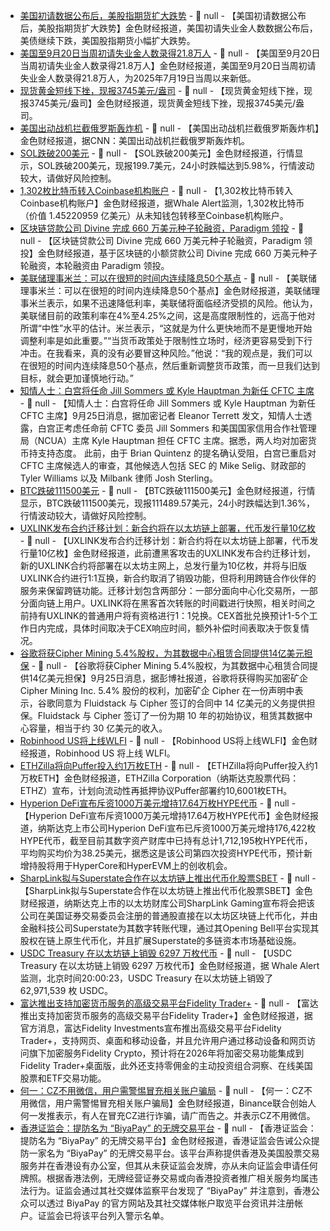 - [美国初请数据公布后，美股指期货扩大跌势]() - 📰 null - 【美国初请数据公布后，美股指期货扩大跌势】金色财经报道，美国初请失业金人数数据公布后，美债继续下跌，美国股指期货小幅扩大跌势。
- [美国至9月20日当周初请失业金人数录得21.8万人]() - 📰 null - 【美国至9月20日当周初请失业金人数录得21.8万人】金色财经报道，美国至9月20日当周初请失业金人数录得21.8万人，为2025年7月19日当周以来新低。
- [现货黄金短线下挫，现报3745美元/盎司]() - 📰 null - 【现货黄金短线下挫，现报3745美元/盎司】金色财经报道，现货黄金短线下挫，现报3745美元/盎司。
- [美国出动战机拦截俄罗斯轰炸机]() - 📰 null - 【美国出动战机拦截俄罗斯轰炸机】金色财经报道，据CNN：美国出动战机拦截俄罗斯轰炸机。
- [SOL跌破200美元]() - 📰 null - 【SOL跌破200美元】金色财经报道，行情显示，SOL跌破200美元，现报199.7美元，24小时跌幅达到5.98%，行情波动较大，请做好风险控制。
- [1,302枚比特币转入Coinbase机构账户](https://x.com/whale_alert/status/1971188972559774117) - 📰 null - 【1,302枚比特币转入Coinbase机构账户】金色财经报道，据Whale Alert监测，1,302枚比特币（价值 1.45220959 亿美元）从未知钱包转移至Coinbase机构账户。
- [区块链贷款公司 Divine 完成 660 万美元种子轮融资，Paradigm 领投](https://www.axios.com/pro/fintech-deals/2025/09/25/stablecoin-lender-divine-paradigm-seed) - 📰 null - 【区块链贷款公司 Divine 完成 660 万美元种子轮融资，Paradigm 领投】金色财经报道，基于区块链的小额贷款公司 Divine 完成 660 万美元种子轮融资，本轮融资由 Paradigm 领投。
- [美联储理事米兰：可以在很短的时间内连续降息50个基点]() - 📰 null - 【美联储理事米兰：可以在很短的时间内连续降息50个基点】金色财经报道，美联储理事米兰表示，如果不迅速降低利率，美联储将面临经济受损的风险。他认为，美联储目前的政策利率在4%至4.25%之间，这是高度限制性的，远高于他对所谓“中性”水平的估计。米兰表示，“这就是为什么更快地而不是更慢地开始调整利率是如此重要。”“当货币政策处于限制性立场时，经济更容易受到下行冲击。在我看来，真的没有必要冒这种风险。”他说：“我的观点是，我们可以在很短的时间内连续降息50个基点，然后重新调整货币政策，而一旦我们达到目标，就会更加谨慎地行动。”
- [知情人士：白宫将任命 Jill Sommers 或 Kyle Hauptman 为新任 CFTC 主席](https://x.com/EleanorTerrett/status/1971185252618932257) - 📰 null - 【知情人士：白宫将任命 Jill Sommers 或 Kyle Hauptman 为新任 CFTC 主席】9月25日消息，据加密记者 Eleanor Terrett 发文，知情人士透露，白宫正考虑任命前 CFTC 委员 Jill Sommers 和美国国家信用合作社管理局（NCUA）主席 Kyle Hauptman 担任 CFTC 主席。据悉，两人均对加密货币持支持态度。 
此前，由于 Brian Quintenz 的提名确认受阻，白宫已重启对 CFTC 主席候选人的审查，其他候选人包括 SEC 的 Mike Selig、财政部的 Tyler Williams 以及 Milbank 律师 Josh Sterling。
- [BTC跌破111500美元]() - 📰 null - 【BTC跌破111500美元】金色财经报道，行情显示，BTC跌破111500美元，现报111489.57美元，24小时跌幅达到1.36%，行情波动较大，请做好风险控制。
- [UXLINK发布合约迁移计划：新合约将在以太坊链上部署，代币发行量10亿枚](https://blog.uxlink.io/uxlink-contract-migration-plan-1038014b5dca) - 📰 null - 【UXLINK发布合约迁移计划：新合约将在以太坊链上部署，代币发行量10亿枚】金色财经报道，此前遭黑客攻击的UXLINK发布合约迁移计划，新的UXLINK合约将部署在以太坊主网上，总发行量为10亿枚，并将与旧版UXLINK合约进行1:1互换，新合约取消了销毁功能，但将利用跨链合作伙伴的服务来保留跨链功能。迁移计划包含两部分：一部分面向中心化交易所，一部分面向链上用户。UXLINK将在黑客首次转账的时间戳进行快照，相关时间之前持有UXLINK的普通用户将有资格进行1：1兑换。CEX首批兑换预计1-5个工作日内完成，具体时间取决于CEX响应时间，额外补偿时间表取决于恢复情况。
- [谷歌将获Cipher Mining 5.4%股权，为其数据中心租赁合同提供14亿美元担保](https://www.bloomberg.com/news/articles/2025-09-25/google-eyes-another-crypto-mining-stake-in-ai-data-center-rush) - 📰 null - 【谷歌将获Cipher Mining 5.4%股权，为其数据中心租赁合同提供14亿美元担保】9月25日消息，据彭博社报道，谷歌将获得购买加密矿企 Cipher Mining Inc. 5.4% 股份的权利，加密矿企 Cipher 在一份声明中表示，谷歌同意为 Fluidstack 与 Cipher 签订的合同中 14 亿美元的义务提供担保。Fluidstack 与 Cipher 签订了一份为期 10 年的初始协议，租赁其数据中心容量，相当于约 30 亿美元的收入。
- [Robinhood US将上线WLFI]() - 📰 null - 【Robinhood US将上线WLFI】金色财经报道，Robinhood US 将上线 WLFI。
- [ETHZilla将向Puffer投入约1万枚ETH](https://www.prnewswire.com/news-releases/ethzilla-to-deploy-approximately-47-million-in-eth-to-puffer-302567042.html) - 📰 null - 【ETHZilla将向Puffer投入约1万枚ETH】金色财经报道，ETHZilla Corporation（纳斯达克股票代码：ETHZ）宣布，计划向流动性再抵押协议Puffer部署约10,6001枚ETH。
- [Hyperion DeFi宣布斥资1000万美元增持17.64万枚HYPE代币](https://www.globenewswire.com/news-release/2025/09/25/3156203/0/en/Hyperion-DeFi-Adds-10M-in-HYPE-to-its-Treasury-Holdings.html) - 📰 null - 【Hyperion DeFi宣布斥资1000万美元增持17.64万枚HYPE代币】金色财经报道，纳斯达克上市公司Hyperion DeFi宣布已斥资1000万美元增持176,422枚HYPE代币，截至目前其数字资产财库中已持有总计1,712,195枚HYPE代币，平均购买均价为38.25美元，据悉这是该公司第四次投资HYPE代币，预计新增持股将用于HyperCore和HyperEVM上的创收机会。
- [SharpLink拟与Superstate合作在以太坊链上推出代币化股票SBET](https://www.globenewswire.com/news-release/2025/09/25/3156216/0/en/SEC-Registered-Equity-Comes-to-Ethereum-Superstate-and-SharpLink-Partner-to-Launch-Tokenized-SBET-on-Ethereum.html) - 📰 null - 【SharpLink拟与Superstate合作在以太坊链上推出代币化股票SBET】金色财经报道，纳斯达克上市的以太坊财库公司SharpLink Gaming宣布将会把该公司在美国证券交易委员会注册的普通股直接在以太坊区块链上代币化，并由金融科技公司Superstate为其数字转账代理，通过其Opening Bell平台实现其股权在链上原生代币化，并且扩展Superstate的多链资本市场基础设施。
- [USDC Treasury 在以太坊链上销毁 6297 万枚代币](https://whale-alert.io/transaction/ethereum/0xa59071f4e307c107711ebdf29d5cb434998f9bb766b0b9bf701ca3b3bb7e29d0) - 📰 null - 【USDC Treasury 在以太坊链上销毁 6297 万枚代币】金色财经报道，据 Whale Alert 监测，北京时间20:00:23，USDC Treasury 在以太坊链上销毁了 62,971,539 枚 USDC。
- [富达推出支持加密货币服务的高级交易平台Fidelity Trader+](https://newsroom.fidelity.com/pressreleases/fidelity-investments--introduces-fidelity-trader----powerful-advanced-trading-platform/s/a4f5cc08-fd1c-44dc-93df-41ca7e18e991) - 📰 null - 【富达推出支持加密货币服务的高级交易平台Fidelity Trader+】金色财经报道，据官方消息，富达Fidelity Investments宣布推出高级交易平台Fidelity Trader+，支持网页、桌面和移动设备，并且允许用户通过移动设备和网页访问旗下加密服务Fidelity Crypto，预计将在2026年将加密交易功能集成到Fidelity Trader+桌面版，此外还支持零佣金的主动投资组合洞察、在线美国股票和ETF交易功能。
- [何一：CZ不用微信，用户需警惕冒充相关账户骗局]() - 📰 null - 【何一：CZ不用微信，用户需警惕冒充相关账户骗局】金色财经报道，Binance联合创始人何一发推表示，有人在冒充CZ进行诈骗，请广而告之。并表示CZ不用微信。
- [香港证监会：提防名为 “BiyaPay” 的无牌交易平台]() - 📰 null - 【香港证监会：提防名为 “BiyaPay” 的无牌交易平台】金色财经报道，香港证监会告诫公众提防一家名为 “BiyaPay” 的无牌交易平台。该平台声称提供香港及美国股票交易服务并在香港设有办公室，但其从未获证监会发牌，亦从未向证监会申请任何牌照。根据香港法例，无牌经营证券交易或向香港投资者推广相关服务均属违法行为。证监会通过其社交媒体监察平台发现了 “BiyaPay” 并注意到，香港公众可以透过 BiyaPay 的官方网站及其社交媒体帐户取览平台资讯并注册帐户。证监会已将该平台列入警示名单。
